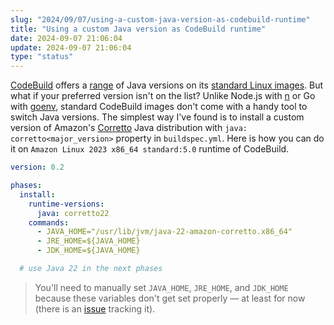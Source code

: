 ```yaml
---
slug: "2024/09/07/using-a-custom-java-version-as-codebuild-runtime"
title: "Using a custom Java version as CodeBuild runtime"
date: 2024-09-07 21:06:04
update: 2024-09-07 21:06:04
type: "status"
---
```


[CodeBuild](https://aws.amazon.com/codebuild/) offers a [range](https://docs.aws.amazon.com/codebuild/latest/userguide/runtime-versions.html) of Java versions on its [standard Linux images](https://docs.aws.amazon.com/codebuild/latest/userguide/available-runtimes.html). But what if your preferred version isn't on the list? Unlike Node.js with [n](https://github.com/tj/n) or Go with [goenv](https://github.com/go-nv/goenv), standard CodeBuild images don't come with a handy tool to switch Java versions. The simplest way I've found is to install a custom version of Amazon's [Corretto](https://aws.amazon.com/corretto/) Java distribution with `java: corretto<major_version>` property in `buildspec.yml`. Here is how you can do it on `Amazon Linux 2023 x86_64 standard:5.0` runtime of CodeBuild.

```yaml title="buildspec.yml"
version: 0.2

phases:
  install:
    runtime-versions:
      java: corretto22
    commands:
      - JAVA_HOME="/usr/lib/jvm/java-22-amazon-corretto.x86_64"
      - JRE_HOME=${JAVA_HOME}
      - JDK_HOME=${JAVA_HOME}

  # use Java 22 in the next phases
```

> You'll need to manually set `JAVA_HOME`, `JRE_HOME`, and `JDK_HOME` because these variables don't get set properly &mdash; at least for now (there is an [issue](https://github.com/aws/aws-codebuild-docker-images/issues/738) tracking it).
